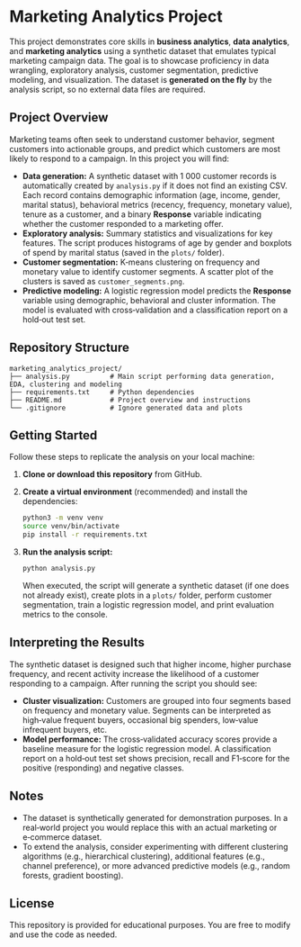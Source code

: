 # Marketing Analytics Project

This project demonstrates core skills in **business analytics**, **data analytics**, and **marketing analytics** using a synthetic dataset that emulates typical marketing campaign data. The goal is to showcase proficiency in data wrangling, exploratory analysis, customer segmentation, predictive modeling, and visualization. The dataset is **generated on the fly** by the analysis script, so no external data files are required.

## Project Overview

Marketing teams often seek to understand customer behavior, segment customers into actionable groups, and predict which customers are most likely to respond to a campaign. In this project you will find:

* **Data generation:** A synthetic dataset with 1 000 customer records is automatically created by `analysis.py` if it does not find an existing CSV. Each record contains demographic information (age, income, gender, marital status), behavioral metrics (recency, frequency, monetary value), tenure as a customer, and a binary **Response** variable indicating whether the customer responded to a marketing offer.
* **Exploratory analysis:** Summary statistics and visualizations for key features. The script produces histograms of age by gender and boxplots of spend by marital status (saved in the `plots/` folder).
* **Customer segmentation:** K‑means clustering on frequency and monetary value to identify customer segments. A scatter plot of the clusters is saved as `customer_segments.png`.
* **Predictive modeling:** A logistic regression model predicts the **Response** variable using demographic, behavioral and cluster information. The model is evaluated with cross‑validation and a classification report on a hold‑out test set.

## Repository Structure

```
marketing_analytics_project/
├── analysis.py          # Main script performing data generation, EDA, clustering and modeling
├── requirements.txt     # Python dependencies
├── README.md            # Project overview and instructions
└── .gitignore           # Ignore generated data and plots
```

## Getting Started

Follow these steps to replicate the analysis on your local machine:

1. **Clone or download this repository** from GitHub.
2. **Create a virtual environment** (recommended) and install the dependencies:

   ```bash
   python3 -m venv venv
   source venv/bin/activate
   pip install -r requirements.txt
   ```

3. **Run the analysis script:**

   ```bash
   python analysis.py
   ```

   When executed, the script will generate a synthetic dataset (if one does not already exist), create plots in a `plots/` folder, perform customer segmentation, train a logistic regression model, and print evaluation metrics to the console.

## Interpreting the Results

The synthetic dataset is designed such that higher income, higher purchase frequency, and recent activity increase the likelihood of a customer responding to a campaign. After running the script you should see:

* **Cluster visualization:** Customers are grouped into four segments based on frequency and monetary value. Segments can be interpreted as high‑value frequent buyers, occasional big spenders, low‑value infrequent buyers, etc.
* **Model performance:** The cross‑validated accuracy scores provide a baseline measure for the logistic regression model. A classification report on a hold‑out test set shows precision, recall and F1‑score for the positive (responding) and negative classes.

## Notes

* The dataset is synthetically generated for demonstration purposes. In a real‑world project you would replace this with an actual marketing or e‑commerce dataset.
* To extend the analysis, consider experimenting with different clustering algorithms (e.g., hierarchical clustering), additional features (e.g., channel preference), or more advanced predictive models (e.g., random forests, gradient boosting).

## License

This repository is provided for educational purposes. You are free to modify and use the code as needed.